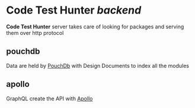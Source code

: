 Code Test Hunter _backend_
===

**Code Test Hunter** server takes care of looking for packages and serving them over http protocol

## pouchdb
Data are held by [PouchDb](https://pouchdb.com/) with Design Documents to index all the modules

## apollo
GraphQL create the API with [Apollo](https://www.apollographql.com/)
